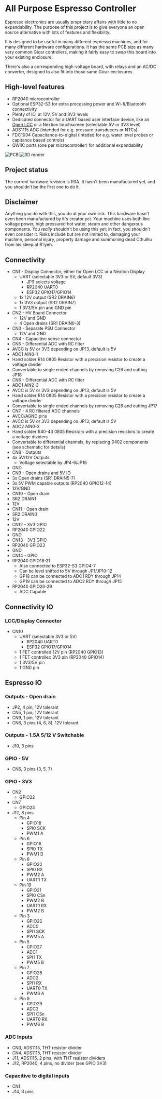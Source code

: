 # All Purpose Espresso Controller

Espresso electronics are usually proprietary affairs with little to no expandability. The purpose of this project is to give everyone an open source alternative with lots of features and flexibility. 

It is designed to be useful in many different espresso machines, and for many different hardware configurations. It has the same PCB size as many very common Gicar controllers, making it fairly easy to swap this board into your existing enclosure.

There's also a corresponding high-voltage board, with relays and an AC/DC converter, designed to also fit into those same Gicar enclosures.

## High-level features

* RP2040 microcontroller
* Optional ESP32-S3 for extra processing power and Wi-fi/Bluetooth connectivity
* Plenty of IO, at 12V, 5V and 3V3 levels
* Dedicated connector for a UART based user interface device, like an [Open LCC](https://github.com/open-lcc/open-lcc-board) or a Nextion touchscreen (selectable 5V or 3V3 level)
* ADS1115 ADC (intended for e.g. pressure transducers or NTCs)
* FDC1004 Capacitance-to-digital (inteded for e.g. water level probes or capitance based controls)
* QWIIC ports (one per microcontroller) for additional expandability

![PCB](.github/pcb.png?raw=true "PCB") ![3D render](.github/3d-render.png?raw=true "PCB 3D render")

## Project status

The current hardware revision is R0A. It hasn't been manufactured yet, and you shouldn't be the first one to do it.

## Disclaimer

Anything you do with this, you do at your own risk. This hardware hasn't even been manufactured by it's creator yet. Your machine uses both line voltage power, high pressured hot water, steam and other dangerous components. You *really* shouldn't be using this yet; in fact, you shouldn't even consider it. Risks include but are not limited to, damaging your machine, personal injury, property damage and summoning dead Cthulhu from his sleep at R'lyeh.

## Connectivity
* CN1 - Display Connector, either for Open LCC or a Nextion Display
  * UART (selectable 3V3 or 5V, default 3V3)
    * JP9 selects voltage
    * RP2040 UART0
    * ESP32 GPIO17/GPIO14
  * 1x 12V output (SR2 DRAIN6)
  * 1x 3V3 output (SR2 DRAIN7)
  * 1 3V3/5V pin and GND pin
* CN2 - HV Board Connector
  * 12V and GND
  * 4 Open drains (SR1 DRAIN0-3)
* CN3 - Separate PSU Connector
  * 12V and GND
* CN4 - Capacitive sense connector
* CN5 - Differential ADC with RC filter
 * AVCC is 5V or 3V3 depending on JP13, default is 5V
 * ADC1 AIN0-1
 * Hand solder R14 0805 Resistor with a precision resistor to create a voltage divider
 * Convertable to single ended channels by removing C26 and cutting JP18
* CN6 - Differential ADC with RC filter
 * ADC1 AIN2-3
 * AVCC is 5V or 3V3 depending on JP13, default is 5V
 * Hand solder R14 0805 Resistor with a precision resistor to create a voltage divider
 * Convertable to single ended channels by removing C26 and cutting JP17
* CN7 - 4 RC filtered ADC channels
 * AVCC/AGND pins
 * AVCC is 5V or 3V3 depending on JP13, default is 5V
 * ADC2 AIN0-3
 * Hand solder R40-43 0805 Resistors with a precision resistors to create a voltage dividers
 * Convertable to differential channels, by replacing 0402 components (see schematic for details)
* CN8 - Outputs
 * 4x 5V/12V Outputs
   * Voltage selectable by JP4-6/JP16
 * GND
* CN9 - Open drains and 5V IO
 * 3x Open drains (SR1 DRAIN5-7)
 * 3x 5V PWM capable outputs (RP2040 GPIO12-14)
 * 12V/GND
* CN10 - Open drain
 * SR2 DRAIN1
 * 12V
* CN11 - Open drain
 * SR2 DRAIN0
 * 12V
* CN12 - 3V3 GPIO
 * RP2040 GPIO22
 * GND
* CN13 - 3V3 GPIO
 * RP2040 GPIO23
 * GND
* CN14 - GPIO
 * RP2040 GPIO18-21
   * Also connected to ESP32-S3 GPIO4-7
   * Can be level shifted to 5V through JP1/JP10-12
   * GP18 can be connected to ADC1 RDY through JP14
   * GP19 can be connected to ADC2 RDY through JP15
 * RP2040 GPIO26-29
   * ADC Capable

## Connectivity IO

### LCC/Display Connector
* CN10
  * UART (selectable 3V3 or 5V)
    * RP2040 UART0
    * ESP32 GPIO17/GPIO14
  * 1 FET controlled 12V pin (RP2040 GPIO13)
  * 1 FET controllec 3V3 pin (RP2040 GPIO14)
  * 1 3V3/5V pin
  * 1 GND pin

## Espresso IO

### Outputs - Open drain

* JP2, 4 pin, 12V tolerant
* CN5, 1 pin, 12V tolerant
* CN9, 1 pin, 12V tolerant
* CN6, 3 pins (4, 6, 8), 12V tolerant

### Outputs - 1.5A 5/12 V Switchable

* J10, 3 pins

### GPIO - 5V

* CN6, 3 pins (3, 5, 7)

### GPIO - 3V3

* CN2
  * GPIO22
* CN7
  * GPIO23
* J12, 8 pins
  * Pin 4
    * GPIO18
    * SPI0 SCK
    * PWM1 A
  * Pin 6
    * GPIO19
    * SPI0 TX
    * PWM1 B
  * Pin 8
    * GPIO20
    * SPI0 RX
    * PWM2 A
    * UART1 TX
  * Pin 19
    * GPIO21
    * SPI0 CSn
    * PWM2 B
    * UART1 RX
    * PWM2 B
  * Pin 3
    * GPIO26
    * ADC0
    * SPI1 SCK
    * PWM5 A
  * Pin 5
    * GPIO27
    * ADC1
    * SPI1 TX
    * PWM5 B
  * Pin 7
    * GPIO28
    * ADC2
    * SPI1 RX
    * UART0 TX
    * PWM6 A
  * Pin 9
    * GPIO29
    * ADC3
    * SPI1 CSn
    * UART0 RX
    * PWM6 B 

### ADC Inputs

* CN3, ADS1115, THT resistor divider
* CN4, ADS1115, THT resistor divider
* J11, ADS1115, 2 pins, with THT resistor dividers
* J12, RP2040, 4 pins, no divider (see GPIO 3V3)

### Capacitive to digital inputs

* CN1
* J14, 3 pins
